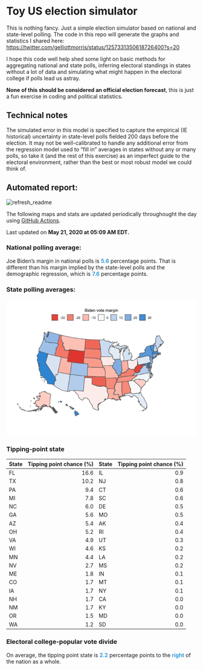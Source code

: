 Toy US election simulator
================

This is nothing fancy. Just a simple election simulator based on
national and state-level polling. The code in this repo will generate
the graphs and statistics I shared here:
<https://twitter.com/gelliottmorris/status/1257331350618726400?s=20>

I hope this code well help shed some light on basic methods for
aggregating national and state polls, inferring electoral standings in
states without a lot of data and simulating what might happen in the
electoral college if polls lead us astray.

**None of this should be considered an official election forecast**,
this is just a fun exercise in coding and political statistics.

## Technical notes

The simulated error in this model is specified to capture the empirical
(IE historical) uncertainty in state-level polls fielded 200 days before
the election. It may not be well-calibrated to handle any additional
error from the regression model used to “fill in” averages in states
without any or many polls, so take it (and the rest of this exercise) as
an imperfect guide to the electoral environment, rather than the best or
most robust model we could think of.

## Automated report:

![refresh\_readme](https://github.com/elliottmorris/toy-us-election-simulator/workflows/refresh_readme/badge.svg)

The following maps and stats are updated periodically throughought the
day using [GitHub Actions](https://github.com/features/actions).

Last updated on **May 21, 2020 at 05:09 AM EDT.**

### National polling average:

Joe Biden’s margin in national polls is
**<span style="color: #3498DB;">5.6</span>** percentage points. That is
different than his margin implied by the state-level polls and the
demographic regression, which is
**<span style="color: #3498DB;">7.6</span>** percentage points.

### State polling averages:

![](README_files/figure-gfm/unnamed-chunk-2-1.png)<!-- -->

### Tipping-point state

| State | Tipping point chance (%) | State | Tipping point chance (%) |
| :---- | -----------------------: | :---- | -----------------------: |
| FL    |                     16.6 | IL    |                      0.9 |
| TX    |                     10.2 | NJ    |                      0.8 |
| PA    |                      9.4 | CT    |                      0.6 |
| MI    |                      7.8 | SC    |                      0.6 |
| NC    |                      6.0 | DE    |                      0.5 |
| GA    |                      5.6 | MO    |                      0.5 |
| AZ    |                      5.4 | AK    |                      0.4 |
| OH    |                      5.2 | RI    |                      0.4 |
| VA    |                      4.9 | UT    |                      0.3 |
| WI    |                      4.6 | KS    |                      0.2 |
| MN    |                      4.4 | LA    |                      0.2 |
| NV    |                      2.7 | MS    |                      0.2 |
| ME    |                      1.8 | IN    |                      0.1 |
| CO    |                      1.7 | MT    |                      0.1 |
| IA    |                      1.7 | NY    |                      0.1 |
| NH    |                      1.7 | CA    |                      0.0 |
| NM    |                      1.7 | KY    |                      0.0 |
| OR    |                      1.5 | MD    |                      0.0 |
| WA    |                      1.2 | SD    |                      0.0 |

### Electoral college-popular vote divide

On average, the tipping point state is
**<span style="color: #3498DB;">2.2</span>** percentage points to the
**<span style="color: #3498DB;">right</span>** of the nation as a whole.
